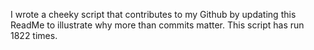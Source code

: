 I wrote a cheeky script that contributes to my Github by updating this ReadMe to illustrate why more than commits matter. This script has run 1822 times.